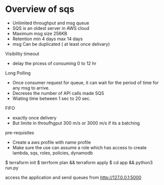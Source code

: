 # Overview of sqs

* Unlimited throughput and msg queue
* SQS is an oldest server in AWS cloud
* Maximum msg size 256KB
* Retention min 4 days max 14 days
* msg Can be duplicated ( at least once delivary)

Visibility timeout 
* delay the prcess of consuming 0 to 12 hr

Long Polling 
* Once consumer request for queue, it can wait for the period of time for any msg to arrive.
* Decreses the number of API calls made SQS
* Wiating time between 1 sec to 20 sec.

FIFO
* exactly once delivery 
* But limite in throufhgput 300 m/s or 3000 m/s if its a batching

pre-requisites 
* Create a aws profile with name profile
* Make sure the use can assume a  role which has access to create lambda, sqs, roles, policies, dynamodb

$ terraform init
$ terrform plan && terraform apply 
$ cd app && python3 run.py 

access the application and  send queues from http://127.0.0.1:5000 

